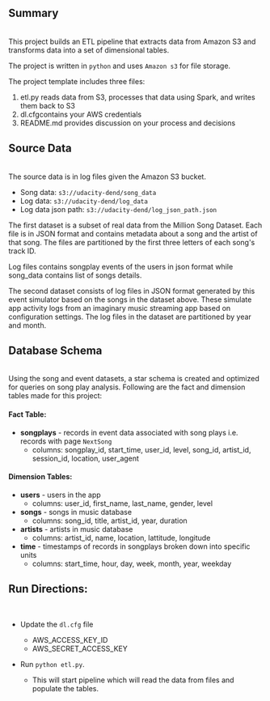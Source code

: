 ## Summary
<br>
This project builds an ETL pipeline that extracts data from Amazon S3
and transforms data into a set of dimensional tables.

The project is written in `python` and uses `Amazon s3` for file storage.


The project template includes three files:
1. etl.py reads data from S3, processes that data using Spark, and writes them back to S3
2. dl.cfgcontains your AWS credentials
3. README.md provides discussion on your process and decisions

    

## Source Data
<br>
The source data is in log files given the Amazon S3 bucket.


* Song data: `s3://udacity-dend/song_data`
* Log data: `s3://udacity-dend/log_data`
* Log data json path: `s3://udacity-dend/log_json_path.json`
    
The first dataset is a subset of real data from the Million Song Dataset. Each file is in JSON 
format and contains metadata about a song and the artist of that song. The files are partitioned 
by the first three letters of each song's track ID. 

Log files contains songplay events of the users in json format 
while song_data contains list of songs details.

The second dataset consists of log files in JSON format generated by this event simulator based 
on the songs in the dataset above. These simulate app activity logs from an imaginary music 
streaming app based on configuration settings. The log files in the dataset are partitioned by 
year and month.

## Database Schema
<br>
Using the song and event datasets, a star schema is created and optimized for queries on 
song play analysis. Following are the fact and dimension tables made for this project:

#### Fact Table:
* **songplays** - records in event data associated with song plays i.e. records with page `NextSong`
    * columns: songplay_id, start_time, user_id, level, song_id, artist_id, session_id, location, user_agent
    
    
#### Dimension Tables:
* **users** - users in the app
    * columns: user_id, first_name, last_name, gender, level
* **songs** - songs in music database
    * columns: song_id, title, artist_id, year, duration
* **artists** - artists in music database
    * columns: artist_id, name, location, lattitude, longitude
* **time** - timestamps of records in songplays broken down into specific units
    * columns: start_time, hour, day, week, month, year, weekday
    
## Run Directions:
<br>

* Update the `dl.cfg` file
    * AWS_ACCESS_KEY_ID 
    * AWS_SECRET_ACCESS_KEY
    
    
* Run `python etl.py`. 
    * This will start pipeline which will read the data from files and populate the tables.
